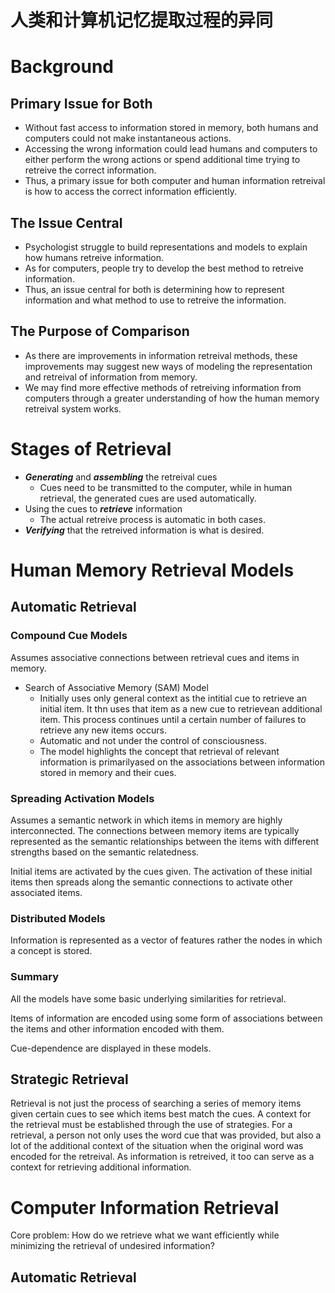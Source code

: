 # 人类和计算机记忆提取过程的异同

# Background

## Primary Issue for Both

- Without fast access to information stored in memory, both humans and computers could not make instantaneous actions. 
- Accessing the wrong information could lead humans and computers to either perform the wrong actions or spend additional time trying to retreive the correct information.
- Thus, a primary issue for both computer and human information retreival is how to access the correct information efficiently.

## The Issue Central

- Psychologist struggle to build representations and models to explain how humans retreive information.
- As for computers, people try to develop the best method to retreive information.
- Thus, an issue central for both is determining how to represent information and what method to use to retreive the information.

## The Purpose of Comparison

- As there are improvements in information retreival methods, these improvements may suggest new ways of modeling the representation and retreival of information from memory.
- We may find more effective methods of retreiving information from computers through a greater understanding of how the human memory retreival system works.

# Stages of Retrieval

- ***Generating*** and ***assembling*** the retreival cues
	- Cues need to be transmitted to the computer, while in human retrieval, the generated cues are used automatically.
- Using the cues to ***retrieve*** information
	- The actual retreive process is automatic in both cases.
- ***Verifying*** that the retreived information is what is desired.

# Human Memory Retrieval Models

## Automatic Retrieval

### Compound Cue Models

Assumes associative connections between retrieval cues and items in memory.

- Search of Associative Memory (SAM) Model
	- Initially uses only general context as the intitial cue to retrieve an initial item. It thn uses that item as a new cue to retrievean additional item. This process continues until a certain number of failures to retrieve any new items occurs.
	- Automatic and not under the control of consciousness.
	- The model highlights the concept that retrieval of relevant information is primarilyased on the associations between information stored in memory and their cues.

### Spreading Activation Models

Assumes a semantic network in which items in memory are highly interconnected. The connections between memory items are typically represented as the semantic relationships between the items with different strengths based on the semantic relatedness.

Initial items are activated by the cues given. The activation of these initial items then spreads along the semantic connections to activate other associated items.

### Distributed Models

Information is represented as a vector of features rather the nodes in which a concept is stored.

### Summary

All the models have some basic underlying similarities for retrieval.

Items of information are encoded using some form of associations between the items and other information encoded with them.

Cue-dependence are displayed in these models.

## Strategic Retrieval

Retrieval is not just the process of searching a series of memory items given certain cues to see which items best match the cues. A context for the retrieval must be established through the use of strategies. For a retrieval, a person not only uses the word cue that was provided, but also a lot of the additional context of the situation when the original word was encoded for the retreival. As information is retreived, it too can serve as a context for retrieving additional information.

# Computer Information Retrieval

Core problem: How do we retrieve what we want efficiently while minimizing the retrieval of undesired information?

## Automatic Retrieval